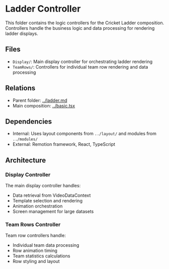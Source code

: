 # Ladder Controller

This folder contains the logic controllers for the Cricket Ladder composition. Controllers handle the business logic and data processing for rendering ladder displays.

## Files

- `Display/`: Main display controller for orchestrating ladder rendering
- `TeamRows/`: Controllers for individual team row rendering and data processing

## Relations

- Parent folder: [../ladder.md](../ladder.md)
- Main composition: [../basic.tsx](../basic.tsx)

## Dependencies

- Internal: Uses layout components from `../layout/` and modules from `../modules/`
- External: Remotion framework, React, TypeScript

## Architecture

### Display Controller

The main display controller handles:

- Data retrieval from VideoDataContext
- Template selection and rendering
- Animation orchestration
- Screen management for large datasets

### Team Rows Controller

Team row controllers handle:

- Individual team data processing
- Row animation timing
- Team statistics calculations
- Row styling and layout
